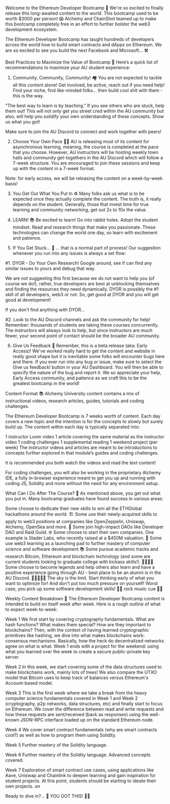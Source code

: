 Welcome to the Ethereum Developer Bootcamp 👋
We're so excited to finally release this long-awaited content to the world. This bootcamp used to be worth $3000 per person! 😱 Alchemy and ChainShot teamed up to make this bootcamp completely free in an effort to further bolster the web3 development ecosystem.

The Ethereum Developer Bootcamp has taught hundreds of developers across the world how to build smart contracts and dApps on Ethereum. We are so excited to see you build the next Facebook and Microsoft... 🛠

Best Practices to Maximize the Value of Bootcamp 🚀
Here’s a quick list of recommendations to maximize your AU student experience:

1. Community, Community, Community! 🏘
You are not expected to tackle all this content alone! Get involved, be active, reach out if you need help! Find your niche, find like-minded folks... then build cool shit with them - this is the way.

"The best way to learn is by teaching.” If you see others who are stuck, help them out! This will not only get you street cred within the AU community but also, will help you solidify your own understanding of these concepts. Show us what you got!

Make sure to join the AU Discord to connect and work together with peers!

2. Choose Your Own Pace 🏃‍♂️
AU is releasing most of its content for asynchronous learning, meaning, the course is completed at the pace that you choose. However, AU instructors will be hosting weekly town halls and community get-togethers in the AU Discord which will follow a 7-week structure. You are encouraged to join these sessions and keep up with the content in a 7-week format.

Note: for early access, we will be releasing the content on a week-by-week basis!

3. You Get Out What You Put In ♻️
Many folks ask us what is to be expected once they actually complete the content. The truth is, it really depends on the student. Generally, those that invest time for true learning and community networking, get out 2x to 10x the value.

4. LEARN! 📚
Be excited to learn! Go into rabbit holes. Adopt the student mindset. Read and research things that make you passionate. These technologies can change the world one day, so learn with excitement and patience.

5. If You Get Stuck... 🚫
... that is a normal part of process! Our suggestion whenever you run into any issues is always a set flow:

#1. DYOR - Do Your Own Research! Google around, see if can find any similar issues to yours and debug that way.

We are not suggesting this first because we do not want to help you (of course we do!), rather, true developers are best at unblocking themselves and finding the resources they need dynamically. DYOR is possibly the #1 skill of all developers, web3 or not. So, get good at DYOR and you will get good at development!

If you don't find anything with DYOR...

#2. Look to the AU Discord channels and ask the community for help! Remember: thousands of students are taking these courses concurrently. The instructors will always look to help, but since instructors are much fewer, your second point of contact should be the broader AU community.

6. Give Us Feedback 👀
Remember, this is a beta release (aka: Early Access)! We've worked really hard to get the content and website in really good shape but it is inevitable some folks will encounter bugs here and there. If you ever run into any bug or issue, make sure to select the Give us feedback! button in your AU Dashboard. You will then be able to specify the nature of the bug and report it. We so appreciate your help, Early Access community, and patience as we craft this to be the greatest bootcamp in the world!

Content Format 📚
Alchemy University content contains a mix of instructional videos, research articles, guides, tutorials and coding challenges.

The Ethereum Developer Bootcamp is 7 weeks worth of content. Each day covers a new topic and the intention is for the concepts to slowly but surely build up. The content within each day is typically separated into:

1 instructor Loom video
1 article covering the same material as the instructor video
1 coding challenges
1 supplemental reading
1 weekend project (per week)
The instructor videos and articles are meant to be introductions to concepts further explored in that module’s guides and coding challenges.

It is recommended you both watch the videos and read the text content!

For coding challenges, you will also be working in the proprietary Alchemy IDE, a fully in-browser experience meant to get you up and running with coding JS, Solidity and more without the need for any environment setup.

What Can I Do After The Course? 💯
As mentioned above, you get out what you put in. Many bootcamp graduates have found success in various areas:

Some choose to dedicate their new skills to win all the ETHGlobal hackathons around the world. 🏗
Some use their newly-acquired skills to apply to web3 positions at companies like OpenZeppelin, Uniswap, Alchemy, OpenSea and more. 👀
Some join high-impact DAOs like Developer DAO and Raid Guild. 🌐
Some choose to start their own companies. One example is Stader Labs, who recently raised at a $450M valuation. 🤑
Some use web3 learning as a launching pad to further mastery of computer science and software development 📚
Some pursue academic tracks and research Bitcoin, Ethereum and blockchain technology (and some are current students looking to graduate college with kickass skills!). 👨‍🎓👩‍🎓
Some choose to become legends and help others also learn and have a positive experience going through AU - best place to be an alumni is in the AU Discord. 🧠👨‍🏫👩‍🏫
The sky is the limit. Start thinking early of what you want to optimize for! And don't put too much pressure on yourself! Worst case, you pick up some software development skills! 🎸🎶 rock music cue 🎸🎶

Weekly Content Breakdown 📝
The Ethereum Developer Bootcamp content is intended to build on itself week after week. Here is a rough outline of what to expect week-to-week:

Week 1
We first start by covering cryptography fundamentals. What are hash functions? What makes them special? How are they important to blockchains? Then, with the context of having learned cryptographic primitives like hashing, we dive into what makes blockchains work: consensus mechanisms. Basically, how the heck do decentralized networks agree on what is what. Week 1 ends with a project for the weekend: using what you learned over the week to create a secure public-private key server.

Week 2
In this week, we start covering some of the data structures used to make blockchains work, mainly lots of trees! We also compare the UTXO model that Bitcoin uses to keep track of balances versus Ethereum's Account-based model.

Week 3
This is the first week where we take a break from the heavy computer science fundamentals covered in Week 1 and Week 2 (cryptography, p2p networks, data structures, etc) and finally start to focus on Ethereum. We cover the difference between read and write requests and how these requests are sent/received (back as responses) using the well-known JSON-RPC interface loaded up on the standard Ethereum node.

Week 4
We cover smart contract fundamentals (why are smart contracts cool?) as well as how to program them using Solidity.

Week 5
Further mastery of the Solidity language.

Week 6
Further mastery of the Solidity language. Advanced concepts covered.

Week 7
Exploration of smart contract use cases, using applications like Aave, Uniswap and Chainlink to deepen learning and gain inspiration for student projects. At this point, students should be starting to ideate their own projects. on

Ready to dive in?... 🤿 YOU GOT THIS! 👏💪